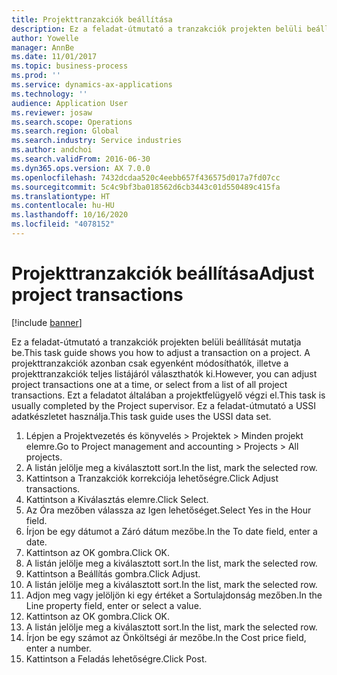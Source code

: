 ```yaml
---
title: Projekttranzakciók beállítása
description: Ez a feladat-útmutató a tranzakciók projekten belüli beállítását mutatja be.
author: Yowelle
manager: AnnBe
ms.date: 11/01/2017
ms.topic: business-process
ms.prod: ''
ms.service: dynamics-ax-applications
ms.technology: ''
audience: Application User
ms.reviewer: josaw
ms.search.scope: Operations
ms.search.region: Global
ms.search.industry: Service industries
ms.author: andchoi
ms.search.validFrom: 2016-06-30
ms.dyn365.ops.version: AX 7.0.0
ms.openlocfilehash: 7432dcdaa520c4eebb657f436575d017a7fd07cc
ms.sourcegitcommit: 5c4c9bf3ba018562d6cb3443c01d550489c415fa
ms.translationtype: HT
ms.contentlocale: hu-HU
ms.lasthandoff: 10/16/2020
ms.locfileid: "4078152"
---
```

# <a name="adjust-project-transactions"></a><span data-ttu-id="ce3dc-103">Projekttranzakciók beállítása</span><span class="sxs-lookup"><span data-stu-id="ce3dc-103">Adjust project transactions</span></span>

[!include [banner](../../includes/banner.md)]

<span data-ttu-id="ce3dc-104">Ez a feladat-útmutató a tranzakciók projekten belüli beállítását mutatja be.</span><span class="sxs-lookup"><span data-stu-id="ce3dc-104">This task guide shows you how to adjust a transaction on a project.</span></span> <span data-ttu-id="ce3dc-105">A projekttranzakciók azonban csak egyenként módosíthatók, illetve a projekttranzakciók teljes listájáról választhatók ki.</span><span class="sxs-lookup"><span data-stu-id="ce3dc-105">However, you can adjust project transactions one at a time, or select from a list of all project transactions.</span></span> <span data-ttu-id="ce3dc-106">Ezt a feladatot általában a projektfelügyelő végzi el.</span><span class="sxs-lookup"><span data-stu-id="ce3dc-106">This task is usually completed by the Project supervisor.</span></span> <span data-ttu-id="ce3dc-107">Ez a feladat-útmutató a USSI adatkészletet használja.</span><span class="sxs-lookup"><span data-stu-id="ce3dc-107">This task guide uses the USSI data set.</span></span>

1. <span data-ttu-id="ce3dc-108">Lépjen a Projektvezetés és könyvelés > Projektek > Minden projekt elemre.</span><span class="sxs-lookup"><span data-stu-id="ce3dc-108">Go to Project management and accounting > Projects > All projects.</span></span> 
2. <span data-ttu-id="ce3dc-109">A listán jelölje meg a kiválasztott sort.</span><span class="sxs-lookup"><span data-stu-id="ce3dc-109">In the list, mark the selected row.</span></span> 
3. <span data-ttu-id="ce3dc-110">Kattintson a Tranzakciók korrekciója lehetőségre.</span><span class="sxs-lookup"><span data-stu-id="ce3dc-110">Click Adjust transactions.</span></span> 
4. <span data-ttu-id="ce3dc-111">Kattintson a Kiválasztás elemre.</span><span class="sxs-lookup"><span data-stu-id="ce3dc-111">Click Select.</span></span> 
5. <span data-ttu-id="ce3dc-112">Az Óra mezőben válassza az Igen lehetőséget.</span><span class="sxs-lookup"><span data-stu-id="ce3dc-112">Select Yes in the Hour field.</span></span> 
6. <span data-ttu-id="ce3dc-113">Írjon be egy dátumot a Záró dátum mezőbe.</span><span class="sxs-lookup"><span data-stu-id="ce3dc-113">In the To date field, enter a date.</span></span> 
7. <span data-ttu-id="ce3dc-114">Kattintson az OK gombra.</span><span class="sxs-lookup"><span data-stu-id="ce3dc-114">Click OK.</span></span> 
8. <span data-ttu-id="ce3dc-115">A listán jelölje meg a kiválasztott sort.</span><span class="sxs-lookup"><span data-stu-id="ce3dc-115">In the list, mark the selected row.</span></span> 
9. <span data-ttu-id="ce3dc-116">Kattintson a Beállítás gombra.</span><span class="sxs-lookup"><span data-stu-id="ce3dc-116">Click Adjust.</span></span> 
10. <span data-ttu-id="ce3dc-117">A listán jelölje meg a kiválasztott sort.</span><span class="sxs-lookup"><span data-stu-id="ce3dc-117">In the list, mark the selected row.</span></span> 
11. <span data-ttu-id="ce3dc-118">Adjon meg vagy jelöljön ki egy értéket a Sortulajdonság mezőben.</span><span class="sxs-lookup"><span data-stu-id="ce3dc-118">In the Line property field, enter or select a value.</span></span> 
12. <span data-ttu-id="ce3dc-119">Kattintson az OK gombra.</span><span class="sxs-lookup"><span data-stu-id="ce3dc-119">Click OK.</span></span> 
13. <span data-ttu-id="ce3dc-120">A listán jelölje meg a kiválasztott sort.</span><span class="sxs-lookup"><span data-stu-id="ce3dc-120">In the list, mark the selected row.</span></span> 
14. <span data-ttu-id="ce3dc-121">Írjon be egy számot az Önköltségi ár mezőbe.</span><span class="sxs-lookup"><span data-stu-id="ce3dc-121">In the Cost price field, enter a number.</span></span> 
15. <span data-ttu-id="ce3dc-122">Kattintson a Feladás lehetőségre.</span><span class="sxs-lookup"><span data-stu-id="ce3dc-122">Click Post.</span></span> 

